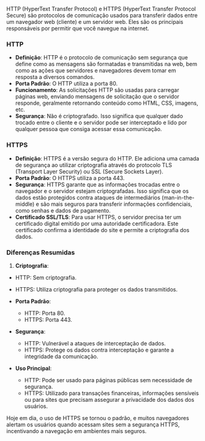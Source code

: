 HTTP (HyperText Transfer Protocol) e HTTPS (HyperText Transfer Protocol Secure) são protocolos de comunicação usados para transferir dados entre um navegador web (cliente) e um servidor web. Eles são os principais responsáveis por permitir que você navegue na internet.

### HTTP

- **Definição**: HTTP é o protocolo de comunicação sem segurança que define como as mensagens são formatadas e transmitidas na web, bem como as ações que servidores e navegadores devem tomar em resposta a diversos comandos.
- **Porta Padrão**: O HTTP utiliza a porta 80.
- **Funcionamento**: As solicitações HTTP são usadas para carregar páginas web, enviando mensagens de solicitação que o servidor responde, geralmente retornando conteúdo como HTML, CSS, imagens, etc.
- **Segurança**: Não é criptografado. Isso significa que qualquer dado trocado entre o cliente e o servidor pode ser interceptado e lido por qualquer pessoa que consiga acessar essa comunicação.

### HTTPS

- **Definição**: HTTPS é a versão segura do HTTP. Ele adiciona uma camada de segurança ao utilizar criptografia através do protocolo TLS (Transport Layer Security) ou SSL (Secure Sockets Layer).
- **Porta Padrão**: O HTTPS utiliza a porta 443.
- **Segurança**: HTTPS garante que as informações trocadas entre o navegador e o servidor estejam criptografadas. Isso significa que os dados estão protegidos contra ataques de intermediários (man-in-the-middle) e são mais seguros para transferir informações confidenciais, como senhas e dados de pagamento.
- **Certificado SSL/TLS**: Para usar HTTPS, o servidor precisa ter um certificado digital emitido por uma autoridade certificadora. Este certificado confirma a identidade do site e permite a criptografia dos dados.

### Diferenças Resumidas

1. **Criptografia**:
  - HTTP: Sem criptografia.
  - HTTPS: Utiliza criptografia para proteger os dados transmitidos.

- **Porta Padrão**:
  - HTTP: Porta 80.
  - HTTPS: Porta 443.

- **Segurança**:
  - HTTP: Vulnerável a ataques de interceptação de dados.
  - HTTPS: Protege os dados contra interceptação e garante a integridade da comunicação.

- **Uso Principal**:
  - HTTP: Pode ser usado para páginas públicas sem necessidade de segurança.
  - HTTPS: Utilizado para transações financeiras, informações sensíveis ou para sites que precisam assegurar a privacidade dos dados dos usuários.


Hoje em dia, o uso de HTTPS se tornou o padrão, e muitos navegadores alertam os usuários quando acessam sites sem a segurança HTTPS, incentivando a navegação em ambientes mais seguros.

